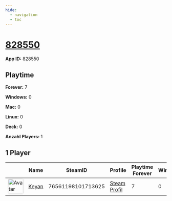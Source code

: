 ```yaml
---
hide:
  - navigation
  - toc
---
```

# <a href="https://steamdb.info/app/828550">828550</a>

**App ID:** 828550

## Playtime

**Forever:** 7

**Windows:** 0

**Mac:** 0

**Linux:** 0

**Deck:** 0

**Anzahl Players:** 1
## 1 Player

<table id="charts-table" class="display" style="width:100%">
            <thead>
                <tr>
                    <th></th>
                    <th>Name</th>
                    <th>SteamID</th>
                    <th>Profile</th>
                    <th>Playtime Forever</th>
                    <th>Windows</th>
                    <th>Mac</th>
                    <th>Linux</th>
                    <th>Deck</th>
                    <th>Last Played</th>
                    <th>Playtime 2 Weeks</th>
                </tr>
            </thead>
            <tbody>
        <tr>
<td><a href="https://steamcommunity.com/profiles/76561198101713625/" target="_blank"><img src="https://avatars.steamstatic.com/0f6b9a1e8b9fb698ec008053ecf64a440cf75370_full.jpg" alt="Avatar" style="width:48px;height:48px;border-radius:4px;"></a></td><td><a href="/player/76561198101713625">Keyan</a></td><td>76561198101713625</td><td><a href="https://steamcommunity.com/profiles/76561198101713625/" target="_blank">Steam Profil</a></td><td>7</td><td>0</td><td>0</td><td>0</td><td>0</td><td>0</td><td></td></tr>
</tbody>
</table>
